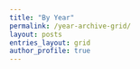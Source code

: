 ```yaml
---
title: "By Year"
permalink: /year-archive-grid/
layout: posts
entries_layout: grid
author_profile: true
---
```

